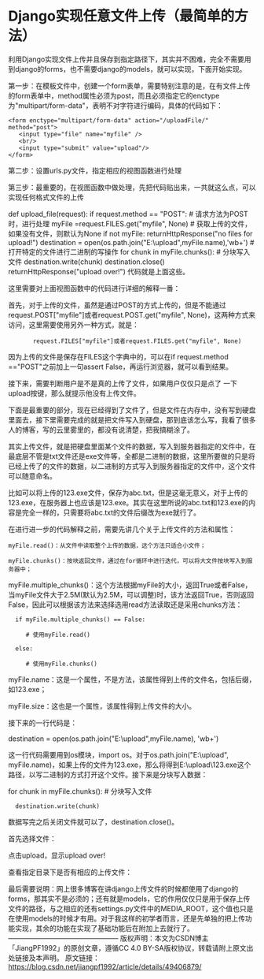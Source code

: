 # Django实现任意文件上传（最简单的方法）

利用Django实现文件上传并且保存到指定路径下，其实并不困难，完全不需要用到django的forms，也不需要django的models，就可以实现，下面开始实现。

第一步：在模板文件中，创建一个form表单，需要特别注意的是，在有文件上传的form表单中，method属性必须为post，而且必须指定它的enctype为"multipart/form-data"，表明不对字符进行编码，具体的代码如下：

    <form enctype="multipart/form-data" action="/uploadFile/" method="post">
       <input type="file" name="myfile" />
       <br/>
       <input type="submit" value="upload"/>
    </form>

第二步：设置urls.py文件，指定相应的视图函数进行处理

第三步：最重要的，在视图函数中做处理，先把代码贴出来，一共就这么点，可以实现任何格式文件的上传

def upload_file(request):
    if request.method == "POST":    # 请求方法为POST时，进行处理
        myFile =request.FILES.get("myfile", None)    # 获取上传的文件，如果没有文件，则默认为None
        if not myFile:
            returnHttpResponse("no files for upload!")
        destination = open(os.path.join("E:\\upload",myFile.name),'wb+')    # 打开特定的文件进行二进制的写操作
        for chunk in myFile.chunks():      # 分块写入文件
            destination.write(chunk)
        destination.close()
        returnHttpResponse("upload over!")
代码就是上面这些。

这里需要对上面视图函数中的代码进行详细的解释一番：

首先，对于上传的文件，虽然是通过POST的方式上传的，但是不能通过request.POST["myfile"]或者request.POST.get("myfile", None)，这两种方式来访问，这里需要使用另外一种方式，就是：

           request.FILES["myfile"]或者request.FILES.get("myfile", None)

因为上传的文件是保存在FILES这个字典中的，可以在if request.method =="POST"之前加上一句assert False，再运行浏览器，就可以看到结果。


接下来，需要判断用户是不是真的上传了文件，如果用户仅仅只是点了 一下upload按键，那么就提示他没有上传文件。


下面是最重要的部分，现在已经得到了文件了，但是文件在内存中，没有写到硬盘里面去，接下里需要完成的就是把文件写入到硬盘，那到底该怎么写，我看了很多人的博客，写的云里雾里的，都没有说清楚，把我搞糊涂了。

其实上传文件，就是把硬盘里面某个文件的数据，写入到服务器指定的文件中，在最底层不管是txt文件还是exe文件等，全都是二进制的数据，这里所要做的只是将已经上传了的文件的数据，以二进制的方式写入到服务器指定的文件中，这个文件可以随意命名。

比如可以将上传的123.exe文件，保存为abc.txt，但是这毫无意义，对于上传的123.exe，在服务器上也应该是123.exe。其实在这里所说的abc.txt和123.exe的内容是完全一样的，只需要将abc.txt的文件后缀改为exe就行了。

 

在进行进一步的代码解释之前，需要先讲几个关于上传文件的方法和属性：

    myFile.read()：从文件中读取整个上传的数据，这个方法只适合小文件；
    
    myFile.chunks()：按块返回文件，通过在for循环中进行迭代，可以将大文件按块写入到服务器中；

   myFile.multiple_chunks()：这个方法根据myFile的大小，返回True或者False，当myFile文件大于2.5M(默认为2.5M，可以调整)时，该方法返回True，否则返回False，因此可以根据该方法来选择选用read方法读取还是采用chunks方法：

      if myFile.multiple_chunks() == False:
    
         # 使用myFile.read()
    
      else:
    
         # 使用myFile.chunks()

   myFile.name：这是一个属性，不是方法，该属性得到上传的文件名，包括后缀，如123.exe；

   myFile.size：这也是一个属性，该属性得到上传文件的大小。

 

接下来的一行代码是：

   destination = open(os.path.join("E:\\upload",myFile.name), 'wb+')

这一行代码需要用到os模块，import os。对于os.path.join("E:\\upload", myFile.name)，如果上传的文件为123.exe，那么将得到E:\\upload\\123.exe这个路径，以写二进制的方式打开这个文件。接下来是分块写入数据：

   for chunk in myFile.chunks():      # 分块写入文件

      destination.write(chunk)

数据写完之后关闭文件就可以了，destination.close()。


首先选择文件：


点击upload，显示upload over!


查看指定目录下是否有相应的上传文件：

 

最后需要说明：网上很多博客在讲django上传文件的时候都使用了django的forms，那其实不是必须的；还有就是models，它的作用仅仅只是用于保存上传文件的路径，与之相应的还有settings.py文件中的MEDIA_ROOT，这个值也只是在使用models的时候才有用。对于我这样的初学者而言，还是先单独的把上传功能实现，其余的功能在实现了基础功能后在附加上去就行了。
————————————————
版权声明：本文为CSDN博主「JiangPF1992」的原创文章，遵循CC 4.0 BY-SA版权协议，转载请附上原文出处链接及本声明。
原文链接：https://blog.csdn.net/jiangpf1992/article/details/49406879/